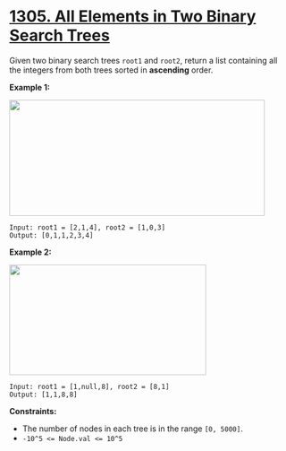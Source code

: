 # [1305. All Elements in Two Binary Search Trees](https://leetcode.com/problems/all-elements-in-two-binary-search-trees/description/)

Given two binary search trees `root1` and `root2`, return a list containing all the integers from both trees sorted in **ascending** order.

**Example 1:**

<img alt="" src="https://assets.leetcode.com/uploads/2019/12/18/q2-e1.png" style="width: 457px; height: 207px;">

```
Input: root1 = [2,1,4], root2 = [1,0,3]
Output: [0,1,1,2,3,4]
```

**Example 2:**

<img alt="" src="https://assets.leetcode.com/uploads/2019/12/18/q2-e5-.png" style="width: 352px; height: 197px;">

```
Input: root1 = [1,null,8], root2 = [8,1]
Output: [1,1,8,8]
```

**Constraints:**

- The number of nodes in each tree is in the range `[0, 5000]`.
- `-10^5 <= Node.val <= 10^5`
